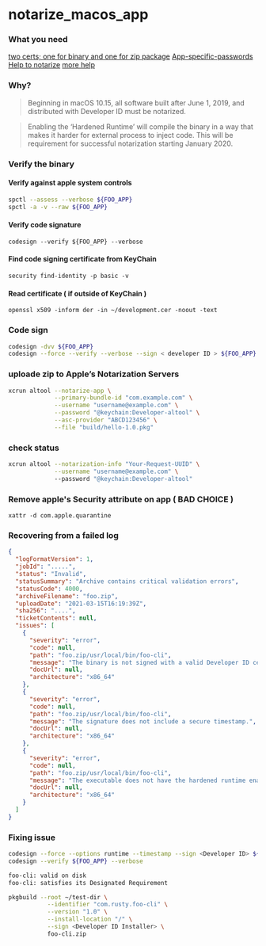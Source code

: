 # notarize_macos_app

### What you need

[two certs; one for binary and one for zip package](https://developer.apple.com)
[App-specific-passwords](https://appleid.apple.com/)
[Help to notarize](https://scriptingosx.com/2019/09/notarize-a-command-line-tool/)
[more help](https://eclecticlight.co/2019/06/13/building-and-delivering-command-tools-for-catalina/)

### Why?

> Beginning in macOS 10.15, all software built after June 1, 2019, and distributed with Developer ID must be notarized.

> Enabling the ‘Hardened Runtime’ will compile the binary in a way that makes it harder for external process to inject code. This will be requirement for successful notarization starting January 2020.

### Verify the binary

#### Verify against apple system controls

```bash
spctl --assess --verbose ${FOO_APP}
spctl -a -v --raw ${FOO_APP}
```

#### Verify code signature

`codesign --verify ${FOO_APP} --verbose`

#### Find code signing certificate from KeyChain

`security find-identity -p basic -v`

#### Read certificate ( if outside of KeyChain )

`openssl x509 -inform der -in ~/development.cer -noout -text`

### Code sign

```bash
codesign -dvv ${FOO_APP}
codesign --force --verify --verbose --sign < developer ID > ${FOO_APP} --entitlements cli_empty_macos.entitlements
```

### uploade zip to Apple’s Notarization Servers

```bash
xcrun altool --notarize-app \
             --primary-bundle-id "com.example.com" \
             --username "username@example.com" \
             --password "@keychain:Developer-altool" \
             --asc-provider "ABCD123456" \
             --file "build/hello-1.0.pkg"
```

### check status

```bash
xcrun altool --notarization-info "Your-Request-UUID" \
             --username "username@example.com" \                                    
             --password "@keychain:Developer-altool"   
```


### Remove apple's Security attribute on app ( BAD CHOICE )

`xattr -d com.apple.quarantine`



### Recovering from a failed log

```json
{
  "logFormatVersion": 1,
  "jobId": ".....",
  "status": "Invalid",
  "statusSummary": "Archive contains critical validation errors",
  "statusCode": 4000,
  "archiveFilename": "foo.zip",
  "uploadDate": "2021-03-15T16:19:39Z",
  "sha256": "....",
  "ticketContents": null,
  "issues": [
    {
      "severity": "error",
      "code": null,
      "path": "foo.zip/usr/local/bin/foo-cli",
      "message": "The binary is not signed with a valid Developer ID certificate.",
      "docUrl": null,
      "architecture": "x86_64"
    },
    {
      "severity": "error",
      "code": null,
      "path": "foo.zip/usr/local/bin/foo-cli",
      "message": "The signature does not include a secure timestamp.",
      "docUrl": null,
      "architecture": "x86_64"
    },
    {
      "severity": "error",
      "code": null,
      "path": "foo.zip/usr/local/bin/foo-cli",
      "message": "The executable does not have the hardened runtime enabled.",
      "docUrl": null,
      "architecture": "x86_64"
    }
  ]
}
```

### Fixing issue

```bash
codesign --force --options runtime --timestamp --sign <Developer ID> ${FOO_APP}
codesign --verify ${FOO_APP} --verbose

foo-cli: valid on disk
foo-cli: satisfies its Designated Requirement

pkgbuild --root ~/test-dir \
           --identifier "com.rusty.foo-cli" \
           --version "1.0" \
           --install-location "/" \
           --sign <Developer ID Installer> \
           foo-cli.zip
```
